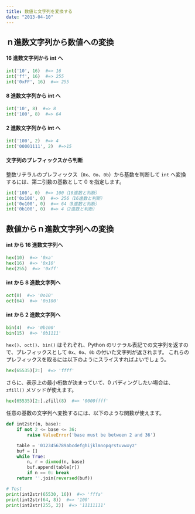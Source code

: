 ```yaml
---
title: 数値と文字列を変換する
date: "2013-04-10"
---
```


ｎ進数文字列から数値への変換
----

#### 16 進数文字列から int へ

```python
int('10', 16)  #=> 16
int('ff', 16)  #=> 255
int('0xFF', 16)  #=> 255
```

#### 8 進数文字列から int へ

```python
int('10', 8)  #=> 8
int('100', 8)  #=> 64
```

#### 2 進数文字列から int へ

```python
int('100', 2)  #=> 4
int('00001111', 2)  #=>15
```

#### 文字列のプレフィックスから判断

整数リテラルのプレフィックス（`0x`、`0o`、`0b`）から基数を判断して `int` へ変換するには、第二引数の基数として 0 を指定します。

```python
int('100', 0)  #=> 100（10進数と判断）
int('0x100', 0)  #=> 256（16進数と判断）
int('0o100', 0)  #=> 64（8進数と判断）
int('0b100', 0)  #=> 4（2進数と判断）
```

数値からｎ進数文字列への変換
----

#### int から 16 進数文字列へ

```python
hex(10)  #=> '0xa'
hex(16)  #=> '0x10'
hex(255)  #=> '0xff'
```

#### int から 8 進数文字列へ

```python
oct(8)  #=> '0o10'
oct(64)  #=> '0o100'
```

#### int から 2 進数文字列へ

```python
bin(4)  #=> '0b100'
bin(15)  #=> '0b1111'
```

`hex()`、`oct()`、`bin()` はそれぞれ、Python のリテラル表記での文字列を返すので、プレフィックスとして `0x`、`0o`、`0b` の付いた文字列が返されます。
これらのプレフィックスを取るには以下のようにスライスすればよいでしょう。

```python
hex(65535)[2:]  #=> 'ffff'
```

さらに、表示上の最小桁数が決まっていて、0 パディングしたい場合は、`zfill()` メソッドが使えます。

```python
hex(65535)[2:].zfill(8)  #=> '0000ffff'
```

任意の基数の文字列へ変換するには、以下のような関数が使えます。

```python
def int2str(n, base):
    if not 2 <= base <= 36:
        raise ValueError('base must be between 2 and 36')

    table = '0123456789abcdefghijklmnopqrstuvwxyz'
    buf = []
    while True:
        n, r = divmod(n, base)
        buf.append(table[r])
        if n == 0: break
    return ''.join(reversed(buf))

# Test
print(int2str(65530, 16))  #=> 'fffa'
print(int2str(64, 8))  #=> '100'
print(int2str(255, 2))  #=> '11111111'
```

